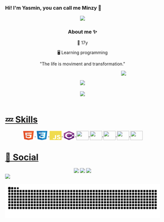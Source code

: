 ### Hi! I'm Yasmin, you can call me Minzy 👋



<div align="center">
  
<img src="https://raw.githubusercontent.com/innng/innng/master/assets/kyubey.gif" height="40" />

 <h3 align ="center"> <strong> About me ✨ </strong> </h3> 

</div>






 
<div align="center">
<p align=""> 🎉 17y </p>
<p align="">🖥️ Learning programming </p>
<p align=""> "The life is moviment and transformation."</p>
</div>





<div align="center">
  <a href="https://github.com/Minzyx">
  <img src="https://github.com/innng/innng/assets/26755058/5e0ce0fb-c544-4f8c-a307-5849165746d0" width="25%" align="right" margin-top="70px" />
 <br>

![](https://github-readme-stats.vercel.app/api?username=Minzyx&theme=dark&hide_border=false&include_all_commits=false&count_private=false)<br/><br>
![](https://github-readme-stats.vercel.app/api/top-langs/?username=Minzyx&theme=dark&hide_border=false&include_all_commits=false&count_private=false&layout=compact)<br>
<br>
</div>


# 💤 Skills
<div align="center">
  <img align="center" height="30" width="40" src="https://raw.githubusercontent.com/devicons/devicon/master/icons/html5/html5-original.svg">
  <img align="center" height="30" width="40" src="https://raw.githubusercontent.com/devicons/devicon/master/icons/css3/css3-original.svg">
  <img align="center" height="30" width="40" src="https://raw.githubusercontent.com/devicons/devicon/master/icons/javascript/javascript-plain.svg">
  <img align="center" height="30" width="40" src="https://raw.githubusercontent.com/devicons/devicon/master/icons/csharp/csharp-original.svg">
  <img align="center" height="30" width="40" src="https://cdn.jsdelivr.net/gh/devicons/devicon/icons/figma/figma-original.svg"/>
  <img align="center" height="30" width="40" src="https://cdn.simpleicons.org/git/F05032"/>
  <img align="center" height="30" width="40" src="https://cdn.simpleicons.org/unity/FFFFFF"/>
  <img align="center" height="30" width="40" src="https://skillicons.dev/icons?i=ai"/>
  <img align="center" height="30" width="40" src="https://skillicons.dev/icons?i=ps" height="40"/>
</div>

# 🏁 Social

  <div align= "center"> 
  <a href="https://instagram.com/yasfkc" target="_blank"><img src="https://img.shields.io/badge/-Instagram-%23E4405F?style=for-the-badge&logo=instagram&logoColor=white" target="_blank"></a>
 <a href="https://discord.com/channels/@me" target="_blank"><img src="https://img.shields.io/badge/Discord-7289DA?style=for-the-badge&logo=discord&logoColor=white" target="_blank"></a> 
  <a href = "mailto:minzybtw@gmail.com"><img src="https://img.shields.io/badge/-Gmail-%23333?style=for-the-badge&logo=gmail&logoColor=white" target="_blank"></a>
</div>





<div>
    <img height="180em" src="https://i.pinimg.com/originals/9a/16/cf/9a16cf53c2b1b7aebbab18279604a269.gif"/>




</div>


![Snake animation](https://github.com/Pleiterson/Pleiterson/blob/output/github-contribution-grid-snake.svg)
